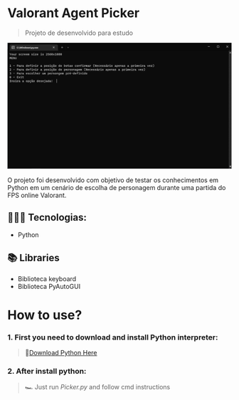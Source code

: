 # Valorant Agent Picker
> Projeto de desenvolvido para estudo 

![screenshot](./.github/screenshot.png)

O projeto foi desenvolvido com objetivo de testar os conhecimentos em Python em um cenário de escolha de personagem durante uma partida do FPS online Valorant.

## 👨🏿‍💻 Tecnologias:
- Python

## 📚 Libraries
- Biblioteca keyboard
- Biblioteca PyAutoGUI

# How to use?

### 1. First you need to download and install Python interpreter:

> 🔗[Download Python Here](https://www.python.org)

### 2. After install python:
> 🏎️ Just run *Picker.py* and follow cmd instructions


